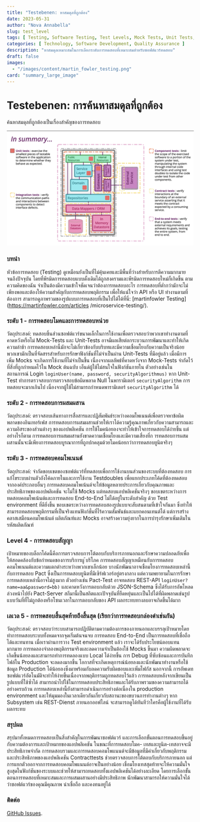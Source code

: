 ```yaml
---
title: "Testebenen: หาสมดุลที่ถูกต้อง"
date: 2023-05-31
author: "Nova Annabella"
slug: test_level
tags: [ Testing, Software Testing, Test Levels, Mock Tests, Unit Tests, Integration Tests, Component Tests, Contract Tests, End-to-End Tests ]
categories: [ Technology, Software Development, Quality Assurance ]
description: "หาสมดุลเหมาะสมในการเลือกระดับการทดสอบที่เหมาะสมสำหรับซอฟต์แวร์ทดสอบ"
draft: false
images:
  - "/images/content/martin_fowler_testing.png"
card: "summary_large_image"
---
```



# Testebenen: การค้นหาสมดุลที่ถูกต้อง

ค้นหาสมดุลที่ถูกต้องเป็นเรื่องสำคัญของการทดสอบ

[![testebenen](/images/content/martin_fowler_testing.png)](https://martinfowler.com/articles/microservice-testing/)

### บทนำ

หัวข้อการทดสอบ (Testing) ดูเหมือนยังเป็นที่ไม่คุ้นเคยและมีพื้นที่ว่างสำหรับการตีความมากมายจนถึงปัจจุบัน
โดยที่พีรมิดการทดสอบแบบดั้งเดิมได้ถูกสงครามและพีรมิดการทดสอบใหม่ก็เกิดขึ้น ตามความคิดของฉัน
จำเป็นต้องมีความเข้าใจชัดเจนว่าต้องการทดสอบอะไร การทดสอบที่ต่ำกว่ามักจะไม่เพียงพอและต้องให้ความสำคัญกับการทดสอบพฤติกรรม
เพื่อให้แน่ใจว่า API หรือ UI ทำงานตามที่ต้องการ สามารถดูภาพรวมของรูปแบบการทดสอบที่เป็นไปได้ได้ที่นี่: [martinfowler
Testing] (https://martinfowler.com/articles /microservice-testing/).

### ระดับ 1 - การทดสอบโมคและการทดสอบหน่วย

วัตถุประสงค์: ทดสอบชิ้นส่วนซอฟต์แวร์ขนาดเล็กในการใช้งานเพื่อตรวจสอบว่าพวกเขาทำงานตามที่คาดหวังหรือไม่ Mock-Tests และ
Unit-Tests อาจมีผลเสียต่อกระบวนการพัฒนาและทำให้เกิดความล่าช้า
การทดสอบเหล่านี้มักจะไม่เกี่ยวข้องกับบริบทและมีความเชื่อมโยงกับความเป็นจริงน้อย
พวกเขามักเป็นที่จัดสรรสำหรับการรักษาฟังก์ชันที่ไม่จำเป็นผ่าน Unit-Tests ที่มีอยู่แล้ว เมื่อมีการเพิ่ม Mocks
จะเกิดการใช้งานที่ไม่จำเป็นขึ้น เนื่องจากผลลัพธ์ที่คาดหวังจาก Mock-Tests จำกัดไว้ที่สิ่งที่ถูกกำหนดไว้ใน Mock ต้นฉบับ
เอ็นด์ผู้ใช้ไม่สนใจในฟังก์ชันภายใน ตัวอย่างเช่นในสถานการณ์ Login `loginUser(name, password, securityAlgorithmus)` หาก
Unit-Test ทำการตรวจสอบการตรวจสอบข้อผิดพลาด Null ในพารามิเตอร์ `securityAlgorithm` การทดสอบจะมากเกินไป
เนื่องจากผู้ใช้ไม่สามารถกำหนดพารามิเตอร์ `securityAlgorithm` ได้

### ระดับ 2 - การทดสอบการผสมผสาน

วัตถุประสงค์: ตรวจสอบเส้นทางการสื่อสารและปฏิสัมพันธ์ระหว่างคอมโพเนนต์เพื่อตรวจหาข้อผิดพลาดของอินเทอร์เฟส
การทดสอบการผสมผสานช่วยให้เราได้ความรู้คุณภาพเกี่ยวกับความสามารถและความอิสระของส่วนต่างๆ ของแอปพลิเคชัน
การใช้โมคน้อยลงจะทำให้เข้าใจการทดสอบได้ง่ายขึ้น แต่อย่างไรก็ตาม การทดสอบการผสมผสานยังขาดความเชื่อมโยงและมีความเสี่ยงที่ก
ารทดสอบการผสมผสานนั้นจะมีเพียงการทดสอบบูรณาการที่ถูกปกคลุมด้วยโมคน้อยกว่าการทดสอบยูนิตจริงๆ

### ระดับ 3 - การทดสอบคอมโพเนนต์

วัตถุประสงค์: จำกัดขอบเขตของซอฟต์แวร์ที่ทดสอบเพื่อการใช้งานบนส่วนของระบบที่ต้องทดสอบ
การแก้ไขระบบผ่านตัวถังโค้ดภายในและการใช้งาน Testdoubles เพื่อแยกประเภทโค้ดที่ต้องทดสอบจากองค์ประกอบอื่นๆ
การทดสอบคอมโพเน้นต์จะให้ข้อมูลหลายประการเกี่ยวกับคุณภาพและประสิทธิภาพของแอปพลิเคชัน จะไม่ใช้ Mocks
แต่ทดสอบแอปพลิเคชันจริงๆ ขอบเขตระหว่างการทดสอบคอมโพเน้นต์และการทดสอบ End-to-End ไม่ได้อยู่ในระดับสำคัญ ด้วย Test
environment ที่ดียิ่งขึ้น ขอบเขตระหว่างการทดสอบสองรูปแบบจะสับสนตามที่เข้าใจกันมา
ซึ่งทำให้สามารถทดสอบพฤติกรรมที่เป็นจริงแทนฟังก์ชั่นที่ไร้ความสัมพันธ์และแยกคอนเทนต์ได้ แต่การสร้างคลาสเสมือนคอมโพเน้นต์
ผลิตภัณฑ์และ Mocks อาจสร้างความยุ่งยากในการบำรุงรักษาเพิ่มเติมในรหัสผลิตภัณฑ์

### Level 4 - การทดสอบสัญญา

เป้าหมายของบล็อกโค้ดนี้คือการตรวจสอบการโต้ตอบกับบริการภายนอกและรักษาความปลอดภัยเพื่อให้สอดคล้องกับข้อกำหนดของการบริการผู
้บริโภค การทดสอบสัญญาเหมือนกับการทดสอบคอมโพเนนต์และความแตกต่างระหว่างพวกเขาเล็กน้อย
บางนักพัฒนาอาจเชื่อมโยงการทดสอบเหล่านี้กับการทดสอบ Pact ซึ่งเป็นการทดสอบยูนิตที่มีเซิร์ฟเวอร์อยู่ตรงกลาง
แต่ความพยายามในการรักษาการทดสอบเหล่านี้อาจไม่สูงมาก ตัวอย่างเช่น Pact-Test อาจทดสอบ REST-API
`loginUser?name=aa&password=bb)` และคาดหวังการตอบกลับด้วย JSON-Schema ซึ่งได้รับการอัพโหลดล่วงหน้าไปยัง Pact-Server
สกีมานี้เป็นสถิตและเปัจจุบันที่ยืดหยุ่นและเป็นไปได้ที่ผิดพลาดเช่นรูปแบบวันที่ที่ไม่ถูกต้องหรือโซนเวลาในการตอบกลับของ API
ผลกระทบทางลบอาจเกิดขึ้นได้มาก

### เลเวล 5 - การทดสอบสิ้นสุดท้ายถึงสิ้นสุด (เรียกว่าการทดสอบกล่องดำเช่นกัน)

วัตถุประสงค์:
ตรวจสอบว่าระบบสามารถปฏิบัติตามความต้องการของภายนอกและบรรลุเป้าหมายโดยทำการทดสอบระบบทั้งหมดจากจุดเริ่มต้นจนจบ การทดสอบ
End-to-End เป็นการทดสอบที่เชื่อถือได้และทนทาน เมื่อเราผ่านการวาง Test environment แล้ว เราจะได้รับประโยชน์ตอบแทนมากมาย
การทดลองจำลองพฤติกรรมจริงและลดความจำเป็นต้องใช้ Mocks ขึ้นมา ความผิดพลาดจะเกิดขึ้นน้อยลงและสามารถทำการทดลองแบบ Local
ได้ง่ายขึ้น การ Debug ที่ซับซ้อนและการบันทึกไฟล์ใน Production จะลดลงมากขึ้น
โอกาสที่จะเกิดเหตุการณ์น้อยลงและนักพัฒนาทำงานหรือใช้ข้อมูล Production
ได้น้อยลงซึ่งมาพร้อมกับลดความรับผิดชอบและเพิ่มโฟกัส นอกจากนี้
การอัพเดทซอฟต์แวร์อัตโนมัติจะทำให้ง่ายขึ้นเนื่องจากพฤติกรรมถูกทดสอบไว้แล้ว การทดสอบหลังจากเขียนเป็นรูปแบบที่ใช้ซ้ำได้
สามารถนำไปใช้ในการทดสอบประสิทธิภาพและได้รับภาพรวมของความสามารถได้อย่างครบถ้วน
การทดสอบเหล่านี้ยังสามารถดำเนินการอย่างต่อเนื่องใน production environment
และให้มุมมองในเวลาเดียวกันเกี่ยวกับสถานะของขบวนการทำงานต่างๆ หาก Subsystem เช่น REST-Dienst ภายนอกออฟไลน์
จะสามารถดูได้ทันทีว่าใครคือผู้ใช้งานที่ได้รับผลกระทบ

### สรุปผล

สรุปมาทั้งหมดการทดสอบเป็นสิ่งสำคัญในการพัฒนาซอฟต์แวร์
และการเลือกขั้นตอนการทดสอบขึ้นอยู่กับความต้องการและเป้าหมายของแอปพลิเคชัน ในขณะที่การทดสอบโมค-
เทสและยูนิต-เทสอาจจะมีประสิทธิภาพจำกัด
การทดสอบรวมและการทดสอบคอมโพแนนต์จะมีข้อมูลที่มีค่าเกี่ยวกับพฤติกรรมและประสิทธิภาพของแอปพลิเคชัน Contracttests
ช่วยตรวจสอบการโต้ตอบกับบริการภายนอก แต่การแยกตัวออกจากการทดสอบคอมโพแนนต์อาจเป็นอย่างน้อย
เชื่อมโยงเทสสุดท้ายจะให้ความมั่นใจสูงสุดในฟังก์ชันของระบบและช่วยให้สามารถทดสอบทั้งแอปพลิเคชันได้อย่างละเอียด
โดยการเลือกขั้นตอนการทดสอบที่เหมาะสมและการผสมผสานอย่างมีประสิทธิภาพ
นักพัฒนาสามารถให้ความมั่นใจได้ว่าซอฟต์แวร์ของคุณมีคุณภาพ น่าเชื่อถือ และคงทนอยู่ได้

### ติดต่อ

[GitHub Issues](https://github.com/NovaAnnabella/the_unspoken/issues/new/choose).
